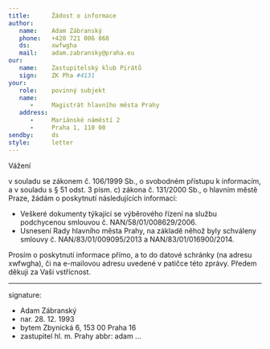 ```yaml
---
title:      Žádost o informace
author:
   name:    Adam Zábranský
   phone:   +420 721 006 868
   ds:      xwfwgha
   mail:    adam.zabransky@praha.eu
our:
   name:    Zastupitelský klub Pirátů
   sign:    ZK Pha #4131
your:
   role:    povinný subjekt
   name:
      -     Magistrát hlavního města Prahy
   address:
      -     Mariánské náměstí 2
      -     Praha 1, 110 00
sendby:     ds
style:      letter
---
```


Vážení 

v souladu se zákonem č. 106/1999 Sb., o svobodném přístupu k informacím, a v souladu s § 51 odst. 3 písm. c) zákona č. 131/2000 Sb., o hlavním městě Praze, žádám o poskytnutí následujících informací:

* Veškeré dokumenty týkající se výběrového řízení na službu podchycenou smlouvou č. NAN/58/01/008629/2006.
* Usnesení Rady hlavního města Prahy, na základě něhož byly schváleny smlouvy č. NAN/83/01/009095/2013 a NAN/83/01/016900/2014.

Prosím o poskytnutí informace přímo, a to do datové schránky (na adresu xwfwgha), či na e-mailovou adresu uvedené v patičce této zprávy. Předem děkuji za Vaši vstřícnost. 

---
signature:
  - Adam Zábranský
  - nar. 28. 12. 1993
  - bytem Zbynická 6, 153 00 Praha 16
  - zastupitel hl. m. Prahy
abbr:       adam
...
